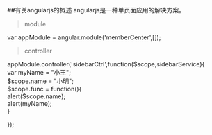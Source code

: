 ##有关angularjs的概述
angularjs是一种单页面应用的解决方案。
>module

 var appModule =  angular.module('memberCenter',[]);
>controller

 appModule.controller('sidebarCtrl',function($scope,sidebarService){<br />
    var myName = "小王";<br />
    $scope.name = "小明";<br />
    $scope.func  = function(){<br />
        alert($scope.name);<br />
        alert(myName);<br />
    }<br />

});
